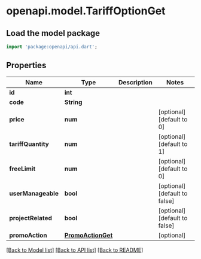 # openapi.model.TariffOptionGet

## Load the model package
```dart
import 'package:openapi/api.dart';
```

## Properties
Name | Type | Description | Notes
------------ | ------------- | ------------- | -------------
**id** | **int** |  | 
**code** | **String** |  | 
**price** | **num** |  | [optional] [default to 0]
**tariffQuantity** | **num** |  | [optional] [default to 1]
**freeLimit** | **num** |  | [optional] [default to 0]
**userManageable** | **bool** |  | [optional] [default to false]
**projectRelated** | **bool** |  | [optional] [default to false]
**promoAction** | [**PromoActionGet**](PromoActionGet.md) |  | [optional] 

[[Back to Model list]](../README.md#documentation-for-models) [[Back to API list]](../README.md#documentation-for-api-endpoints) [[Back to README]](../README.md)



